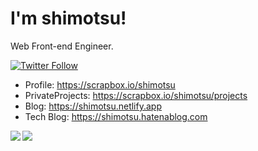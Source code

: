 # I'm shimotsu!

Web Front-end Engineer.

[![Twitter Follow](https://img.shields.io/twitter/follow/shimotsu_?color=1DA1F2&logo=twitter&style=for-the-badge)](https://twitter.com/intent/follow?original_referer=https%3A%2F%2Fgithub.com%2Fshimotsu_&screen_name=shimotsu_)

- Profile: <a href="https://scrapbox.io/shimotsu" target="_blank">https://scrapbox.io/shimotsu</a>
- PrivateProjects: <a href="https://scrapbox.io/shimotsu/projects">https://scrapbox.io/shimotsu/projects</a>
- Blog: <a href="https://shimotsu.netlify.app/" target="_blank">https://shimotsu.netlify.app</a>
- Tech Blog: <a href="https://shimotsu.hatenablog.com/" target="_blank">https://shimotsu.hatenablog.com</a>

<div>
  <a href="https://github.com/anuraghazra/github-readme-stats" target="_blank">
    <img align="left" src="https://github-readme-stats.vercel.app/api?username=shimotsu4431&count_private=true&show_icons=true&theme=nord" />
  </a>
  <a href="https://github.com/anuraghazra/github-readme-stats" target="_blank">
    <img src="https://github-readme-stats.vercel.app/api/top-langs/?username=shimotsu4431&theme=nord" />
  </a>
</div>
